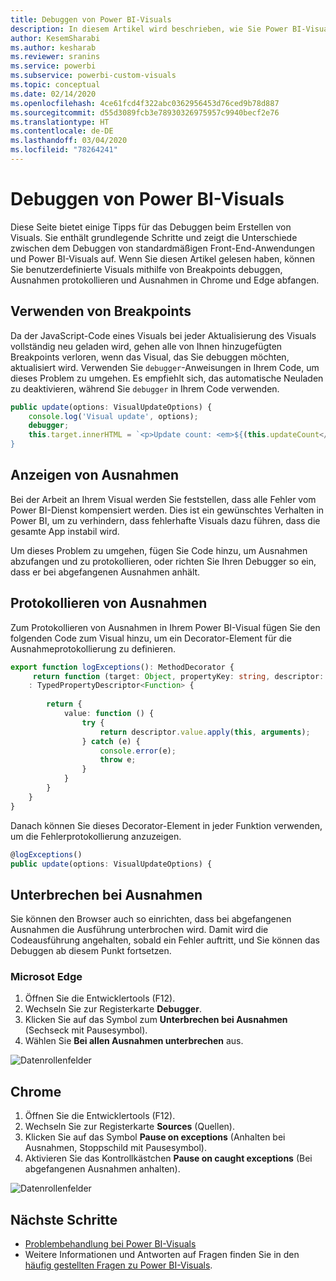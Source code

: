 ```yaml
---
title: Debuggen von Power BI-Visuals
description: In diesem Artikel wird beschrieben, wie Sie Power BI-Visuals debuggen.
author: KesemSharabi
ms.author: kesharab
ms.reviewer: sranins
ms.service: powerbi
ms.subservice: powerbi-custom-visuals
ms.topic: conceptual
ms.date: 02/14/2020
ms.openlocfilehash: 4ce61fcd4f322abc0362956453d76ced9b78d887
ms.sourcegitcommit: d55d3089fcb3e78930326975957c9940becf2e76
ms.translationtype: HT
ms.contentlocale: de-DE
ms.lasthandoff: 03/04/2020
ms.locfileid: "78264241"
---
```

# <a name="how-to-debug-power-bi-visuals"></a>Debuggen von Power BI-Visuals

Diese Seite bietet einige Tipps für das Debuggen beim Erstellen von Visuals. Sie enthält grundlegende Schritte und zeigt die Unterschiede zwischen dem Debuggen von standardmäßigen Front-End-Anwendungen und Power BI-Visuals auf.
Wenn Sie diesen Artikel gelesen haben, können Sie benutzerdefinierte Visuals mithilfe von Breakpoints debuggen, Ausnahmen protokollieren und Ausnahmen in Chrome und Edge abfangen.

## <a name="using-breakpoints"></a>Verwenden von Breakpoints

Da der JavaScript-Code eines Visuals bei jeder Aktualisierung des Visuals vollständig neu geladen wird, gehen alle von Ihnen hinzugefügten Breakpoints verloren, wenn das Visual, das Sie debuggen möchten, aktualisiert wird. Verwenden Sie `debugger`-Anweisungen in Ihrem Code, um dieses Problem zu umgehen. Es empfiehlt sich, das automatische Neuladen zu deaktivieren, während Sie `debugger` in Ihrem Code verwenden.

```typescript
public update(options: VisualUpdateOptions) {
    console.log('Visual update', options);
    debugger;
    this.target.innerHTML = `<p>Update count: <em>${(this.updateCount</em></p>`;
}
```


## <a name="showing-exceptions"></a>Anzeigen von Ausnahmen

Bei der Arbeit an Ihrem Visual werden Sie feststellen, dass alle Fehler vom Power BI-Dienst kompensiert werden. Dies ist ein gewünschtes Verhalten in Power BI, um zu verhindern, dass fehlerhafte Visuals dazu führen, dass die gesamte App instabil wird.

Um dieses Problem zu umgehen, fügen Sie Code hinzu, um Ausnahmen abzufangen und zu protokollieren, oder richten Sie Ihren Debugger so ein, dass er bei abgefangenen Ausnahmen anhält.


## <a name="log-exceptions"></a>Protokollieren von Ausnahmen

Zum Protokollieren von Ausnahmen in Ihrem Power BI-Visual fügen Sie den folgenden Code zum Visual hinzu, um ein Decorator-Element für die Ausnahmeprotokollierung zu definieren.

```typescript
export function logExceptions(): MethodDecorator {
     return function (target: Object, propertyKey: string, descriptor: TypedPropertyDescriptor<Function>)
    : TypedPropertyDescriptor<Function> {
            
        return {
            value: function () {
                try {
                    return descriptor.value.apply(this, arguments);
                } catch (e) {
                    console.error(e);
                    throw e;
                }
            }
        }
    }
}
```
Danach können Sie dieses Decorator-Element in jeder Funktion verwenden, um die Fehlerprotokollierung anzuzeigen.

```typescript
@logExceptions()
public update(options: VisualUpdateOptions) {
```

## <a name="break-on-exceptions"></a>Unterbrechen bei Ausnahmen

Sie können den Browser auch so einrichten, dass bei abgefangenen Ausnahmen die Ausführung unterbrochen wird. Damit wird die Codeausführung angehalten, sobald ein Fehler auftritt, und Sie können das Debuggen ab diesem Punkt fortsetzen.

### <a name="edge"></a>Microsot Edge

1. Öffnen Sie die Entwicklertools (F12).
2. Wechseln Sie zur Registerkarte **Debugger**.
3. Klicken Sie auf das Symbol zum **Unterbrechen bei Ausnahmen** (Sechseck mit Pausesymbol).
4. Wählen Sie **Bei allen Ausnahmen unterbrechen** aus.

![Datenrollenfelder](./media/how-to-debug-edge.png)

## <a name="chrome"></a>Chrome

1. Öffnen Sie die Entwicklertools (F12).
2. Wechseln Sie zur Registerkarte **Sources** (Quellen).
3. Klicken Sie auf das Symbol **Pause on exceptions** (Anhalten bei Ausnahmen, Stoppschild mit Pausesymbol).
4. Aktivieren Sie das Kontrollkästchen **Pause on caught exceptions** (Bei abgefangenen Ausnahmen anhalten).

![Datenrollenfelder](./media/how-to-debug-chrome.png)

## <a name="next-steps"></a>Nächste Schritte
* [Problembehandlung bei Power BI-Visuals](../power-bi-custom-visuals-troubleshoot.md)
* Weitere Informationen und Antworten auf Fragen finden Sie in den [häufig gestellten Fragen zu Power BI-Visuals](../power-bi-custom-visuals-faq.md#organizational-power-bi-visuals).
